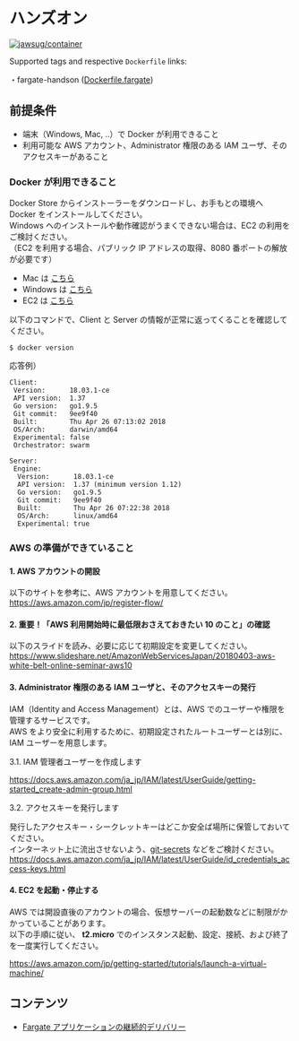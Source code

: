 # ハンズオン

[![jawsug/container](http://dockeri.co/image/jawsug/container)](https://hub.docker.com/r/jawsug/container/)

Supported tags and respective `Dockerfile` links:

・fargate-handson ([Dockerfile.fargate](https://github.com/jawsug-container/hands-on/blob/master/Dockerfile.fargate))  

## 前提条件

- 端末（Windows, Mac, ..）で Docker が利用できること
- 利用可能な AWS アカウント、Administrator 権限のある IAM ユーザ、そのアクセスキーがあること

### Docker が利用できること

Docker Store からインストーラーをダウンロードし、お手もとの環境へ Docker をインストールしてください。  
Windows へのインストールや動作確認がうまくできない場合は、EC2 の利用をご検討ください。  
（EC2 を利用する場合、パブリック IP アドレスの取得、8080 番ポートの解放が必要です）  

- Mac は [こちら](https://store.docker.com/editions/community/docker-ce-desktop-mac)
- Windows は [こちら](https://store.docker.com/editions/community/docker-ce-desktop-windows)
- EC2 は [こちら](https://docs.aws.amazon.com/ja_jp/AmazonECS/latest/developerguide/docker-basics.html)

以下のコマンドで、Client と Server の情報が正常に返ってくることを確認してください。

```
$ docker version
```

応答例）

```
Client:
 Version:      18.03.1-ce
 API version:  1.37
 Go version:   go1.9.5
 Git commit:   9ee9f40
 Built:        Thu Apr 26 07:13:02 2018
 OS/Arch:      darwin/amd64
 Experimental: false
 Orchestrator: swarm

Server:
 Engine:
  Version:      18.03.1-ce
  API version:  1.37 (minimum version 1.12)
  Go version:   go1.9.5
  Git commit:   9ee9f40
  Built:        Thu Apr 26 07:22:38 2018
  OS/Arch:      linux/amd64
  Experimental: true
```

### AWS の準備ができていること

#### 1. AWS アカウントの開設

以下のサイトを参考に、AWS アカウントを用意してください。  
https://aws.amazon.com/jp/register-flow/

#### 2. 重要！「AWS 利用開始時に最低限おさえておきたい 10 のこと」の確認

以下のスライドを読み、必要に応じて初期設定を変更してください。  
https://www.slideshare.net/AmazonWebServicesJapan/20180403-aws-white-belt-online-seminar-aws10

#### 3. Administrator 権限のある IAM ユーザと、そのアクセスキーの発行

IAM（Identity and Access Management）とは、AWS でのユーザーや権限を管理するサービスです。  
AWS をより安全に利用するために、初期設定されたルートユーザーとは別に、IAM ユーザーを用意します。

3.1. IAM 管理者ユーザーを作成します

https://docs.aws.amazon.com/ja_jp/IAM/latest/UserGuide/getting-started_create-admin-group.html

3.2. アクセスキーを発行します

発行したアクセスキー・シークレットキーはどこか安全ば場所に保管しておいてください。  
インターネット上に流出させないよう、[git-secrets](https://github.com/awslabs/git-secrets) などをご検討ください。
https://docs.aws.amazon.com/ja_jp/IAM/latest/UserGuide/id_credentials_access-keys.html

#### 4. EC2 を起動・停止する

AWS では開設直後のアカウントの場合、仮想サーバーの起動数などに制限がかかっていることがあります。  
以下の手順に従い、 **t2.micro** でのインスタンス起動、設定、接続、および終了を一度実行してください。

https://aws.amazon.com/jp/getting-started/tutorials/launch-a-virtual-machine/


## コンテンツ

- [Fargate アプリケーションの継続的デリバリー](https://github.com/jawsug-container/hands-on/blob/master/fargate/README.md)
